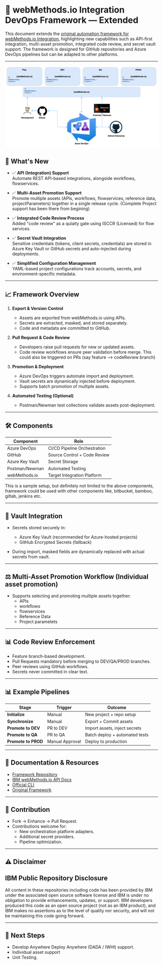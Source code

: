 # 🚀 webMethods.io Integration DevOps Framework — Extended

This document extends the [original automation framework for webMethods.io Integration](https://community.ibm.com/community/user/integration/viewdocument/devops-for-webmethodsio-integratio?CommunityKey=82b75916-ed06-4a13-8eb6-0190da9f1bfa&tab=librarydocuments), highlighting new capabilities such as API-first integration, multi-asset promotion, integrated code review, and secret vault support. The framework is designed for GitHub repositories and Azure DevOps pipelines but can be adapted to other platforms.

---
![alt text](./images/markdown/wmIO.gif)

## 📌 What's New

- ✅ **API (Integration) Support**  
  Automate REST API-based integrations, alongside workflows, flowservices.

- ✅ **Multi-Asset Promotion Support**  
  Promote multiple assets (APIs, workflows, flowservices, reference data, projectParameters) together in a single release cycle. (Complete Project support has been there from begining)

- ✅ **Integrated Code Review Process**  
  Added "code review" as a qulaity gate using ISCCR (Licensed) for flow services.

- ✅ **Secret Vault Integration**  
  Sensitive credentials (tokens, client secrets, credentials) are stored in Azure Key Vault or GitHub secrets and auto-injected during deployments.

- ✅ **Simplified Configuration Management**  
  YAML-based project configurations track accounts, secrets, and environment-specific metadata.

---

## 📈 Framework Overview

1. **Export & Version Control**
   - Assets are exported from webMethods.io using APIs.
   - Secrets are extracted, masked, and stored separately.
   - Code and metadata are committed to GitHub.

2. **Pull Request & Code Review**
   - Developers raise pull requests for new or updated assets.
   - Code review workflows ensure peer validation before merge. This could also be triggered on PRs (say feature --> codeReview branch)

3. **Promotion & Deployment**
   - Azure DevOps triggers automate import and deployment.
   - Vault secrets are dynamically injected before deployment.
   - Supports batch promotion of multiple assets.

4. **Automated Testing (Optional)**
   - Postman/Newman test collections validate assets post-deployment.

---

## 🛠️ Components

| Component        | Role                         |
|------------------|------------------------------|
| Azure DevOps     | CI/CD Pipeline Orchestration |
| GitHub           | Source Control + Code Review |
| Azure Key Vault  | Secret Storage               |
| Postman/Newman   | Automated Testing            |
| webMethods.io    | Target Integration Platform  |

This is a sample setup, but definitely not limited to the above components, framework could be used with other components like, bitbucket, bamboo, gitlab, jenkins etc.

---

## 🔐 Vault Integration

- Secrets stored securely in:
  - Azure Key Vault (recommended for Azure-hosted projects)
  - GitHub Encrypted Secrets (fallback)

- During import, masked fields are dynamically replaced with actual secrets from vault.

---

## ⚖️ Multi-Asset Promotion Workflow (Individual asset promotion)

- Supports selecting and promoting multiple assets together:
  - APIs
  - workflows
  - flowservices
  - Reference Data
  - Project parametets

---

## 📊 Code Review Enforcement

- Feature branch-based development.
- Pull Requests mandatory before merging to DEV/QA/PROD branches.
- Peer reviews using GitHub workflows.
- Secrets never committed in clear text.

---

## 📊 Example Pipelines

| Stage            | Trigger            | Outcome                         |
|------------------|--------------------|---------------------------------|
| **Initialize**   | Manual             | New project + repo setup        |
| **Synchronize**  | Manual             | Export + Commit assets          |
| **Promote to DEV**| PR to DEV         | Import assets, inject secrets   |
| **Promote to QA** | PR to QA          | Batch deploy + automated tests  |
| **Promote to PROD**| Manual Approval  | Deploy to production            |

---

## 📘 Documentation & Resources

- [Framework Repository](https://github.com/IBM/webmethods-io-int-cicd)
- [IBM webMethods.io API Docs](https://www.ibm.com/docs/en/wm-integration/11.0.11?topic=reference-webmethods-integration-apis)
- [Official CLI](https://github.com/SoftwareAG/webmethods-io-integration-apicli (Being Migrated))
- [Original Framework](https://community.ibm.com/community/user/integration/viewdocument/devops-for-webmethodsio-integratio?CommunityKey=82b75916-ed06-4a13-8eb6-0190da9f1bfa&tab=librarydocuments)

---

## 🤝 Contribution

- Fork → Enhance → Pull Request.
- Contributions welcome for:
  - New orchestration platform adapters.
  - Additional secret providers.
  - Pipeline optimization.

---

## ⚠️ Disclaimer
## IBM Public Repository Disclosure
All content in these repositories including code has been provided by IBM under the associated open source software license and IBM is under no obligation to provide enhancements, updates, or support. IBM developers produced this code as an open source project (not as an IBM product), and IBM makes no assertions as to the level of quality nor security, and will not be maintaining this code going forward.


---

## 🚀 Next Steps

- Develop Anywhere Deploy Anywhere (DADA / IWHI) support.
- Individual asset support
- Unit Testing.

